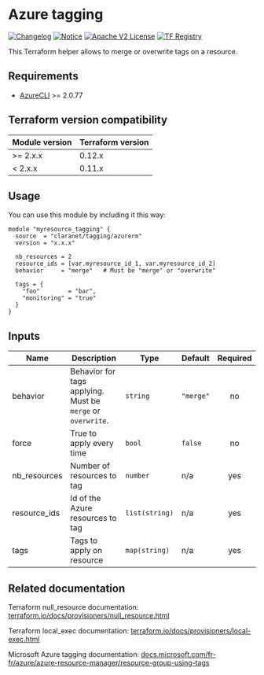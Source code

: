 # Azure tagging
[![Changelog](https://img.shields.io/badge/changelog-release-green.svg)](CHANGELOG.md) [![Notice](https://img.shields.io/badge/notice-copyright-yellow.svg)](NOTICE) [![Apache V2 License](https://img.shields.io/badge/license-Apache%20V2-orange.svg)](LICENSE) [![TF Registry](https://img.shields.io/badge/terraform-registry-blue.svg)](https://registry.terraform.io/modules/claranet/tagging/azurerm/)


This Terraform helper allows to merge or overwrite tags on a resource.

## Requirements

  * [AzureCLI](https://docs.microsoft.com/fr-fr/cli/azure/?view=azure-cli-latest) >= 2.0.77

## Terraform version compatibility

| Module version | Terraform version |
|----------------|-------------------|
| >= 2.x.x       | 0.12.x            |
| < 2.x.x        | 0.11.x            |


## Usage

You can use this module by including it this way:
```
module "myresource_tagging" {
  source  = "claranet/tagging/azurerm"
  version = "x.x.x"

  nb_resources = 2
  resource_ids = [var.myresource_id_1, var.myresource_id_2]
  behavior     = "merge"   # Must be "merge" or "overwrite"
  
  tags = {
    "foo"        = "bar",
    "monitoring" = "true"
  }
}
```

## Inputs

| Name | Description | Type | Default | Required |
|------|-------------|------|---------|:-----:|
| behavior | Behavior for tags applying. Must be `merge` or `overwrite`. | `string` | `"merge"` | no |
| force | True to apply every time | `bool` | `false` | no |
| nb\_resources | Number of resources to tag | `number` | n/a | yes |
| resource\_ids | Id of the Azure resources to tag | `list(string)` | n/a | yes |
| tags | Tags to apply on resource | `map(string)` | n/a | yes |

## Related documentation

Terraform null_resource documentation: [terraform.io/docs/provisioners/null_resource.html](https://www.terraform.io/docs/provisioners/null_resource.html)

Terraform local_exec documentation: [terraform.io/docs/provisioners/local-exec.html](https://www.terraform.io/docs/provisioners/local-exec.html)

Microsoft Azure tagging documentation: [docs.microsoft.com/fr-fr/azure/azure-resource-manager/resource-group-using-tags](https://docs.microsoft.com/fr-fr/azure/azure-resource-manager/resource-group-using-tags)